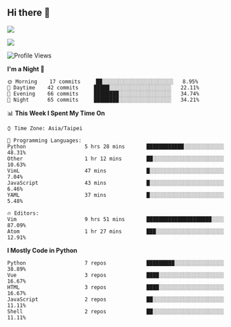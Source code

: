 ## Hi there 👋

![](https://github-readme-stats.vercel.app/api?username=CSY54&theme=nord&show_icons=true)

![](https://github-readme-stats.vercel.app/api/top-langs/?username=CSY54&theme=nord&layout=compact&card_width=445)

<!--START_SECTION:waka-->
![Profile Views](http://img.shields.io/badge/Profile%20Views-10-blue)

**I'm a Night 🦉** 

```text
🌞 Morning    17 commits     ██░░░░░░░░░░░░░░░░░░░░░░░   8.95% 
🌆 Daytime    42 commits     █████░░░░░░░░░░░░░░░░░░░░   22.11% 
🌃 Evening    66 commits     ████████░░░░░░░░░░░░░░░░░   34.74% 
🌙 Night      65 commits     ████████░░░░░░░░░░░░░░░░░   34.21%

```


📊 **This Week I Spent My Time On** 

```text
⌚︎ Time Zone: Asia/Taipei

💬 Programming Languages: 
Python                   5 hrs 28 mins       ████████████░░░░░░░░░░░░░   48.31% 
Other                    1 hr 12 mins        ██░░░░░░░░░░░░░░░░░░░░░░░   10.63% 
VimL                     47 mins             █░░░░░░░░░░░░░░░░░░░░░░░░   7.04% 
JavaScript               43 mins             █░░░░░░░░░░░░░░░░░░░░░░░░   6.46% 
YAML                     37 mins             █░░░░░░░░░░░░░░░░░░░░░░░░   5.48%

🔥 Editors: 
Vim                      9 hrs 51 mins       █████████████████████░░░░   87.09% 
Atom                     1 hr 27 mins        ███░░░░░░░░░░░░░░░░░░░░░░   12.91%

```

**I Mostly Code in Python** 

```text
Python                   7 repos             █████████░░░░░░░░░░░░░░░░   38.89% 
Vue                      3 repos             ████░░░░░░░░░░░░░░░░░░░░░   16.67% 
HTML                     3 repos             ████░░░░░░░░░░░░░░░░░░░░░   16.67% 
JavaScript               2 repos             ██░░░░░░░░░░░░░░░░░░░░░░░   11.11% 
Shell                    2 repos             ██░░░░░░░░░░░░░░░░░░░░░░░   11.11%

```



<!--END_SECTION:waka-->

<!--
**CSY54/CSY54** is a ✨ _special_ ✨ repository because its `README.md` (this file) appears on your GitHub profile.

Here are some ideas to get you started:

- 🔭 I’m currently working on ...
- 🌱 I’m currently learning ...
- 👯 I’m looking to collaborate on ...
- 🤔 I’m looking for help with ...
- 💬 Ask me about ...
- 📫 How to reach me: ...
- 😄 Pronouns: ...
- ⚡ Fun fact: ...
-->
